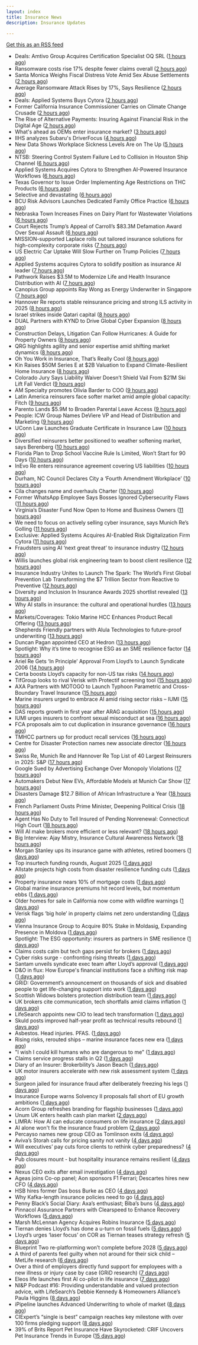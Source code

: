 ```yaml
---
layout: index
title: Insurance News
description: Insurance Updates

---
```


[Get this as an RSS feed](/insurance.rss)

<!-- news_marker starts -->
- Deals: Amtivo Group Acquires Certification Specialist OQ SRL ([1 hours ago](https://insurance-edge.net/2025/09/09/deals-amtivo-group-acquires-certification-specialist-oq-srl/))
- Ransomware costs rise 17% despite fewer claims overall ([2 hours ago](https://www.dig-in.com/news/ransomware-costs-rise-17-despite-fewer-claims))
- Santa Monica Weighs Fiscal Distress Vote Amid Sex Abuse Settlements ([2 hours ago](https://www.insurancejournal.com/news/west/2025/09/09/838612.htm))
- Average Ransomware Attack Rises by 17%, Says Resilience ([2 hours ago](https://insurance-edge.net/2025/09/09/average-ransomware-attack-rises-by-17-says-resilience/))
- Deals: Applied Systems Buys Cytora ([2 hours ago](https://insurance-edge.net/2025/09/09/deals-applied-systems-buys-cytora/))
- Former California Insurance Commissioner Carries on Climate Change Crusade ([2 hours ago](https://www.insurancejournal.com/news/west/2025/09/09/838581.htm))
- The Rise of Alternative Payments: Insuring Against Financial Risk in the Digital Age ([2 hours ago](https://insurance-edge.net/2025/09/09/the-rise-of-alternative-payments-insuring-against-financial-risk-in-the-digital-age/))
- What's ahead as OEMs enter insurance market? ([3 hours ago](https://www.dig-in.com/opinion/whats-ahead-as-oems-enter-insurance-market))
- IIHS analyzes Subaru's DriverFocus ([4 hours ago](https://www.dig-in.com/news/iihs-analyzes-subarus-driverfocus))
- New Data Shows Workplace Sickness Levels Are on The Up ([5 hours ago](https://insurance-edge.net/2025/09/09/new-data-shows-workplace-sickness-levels-are-on-the-up/))
- NTSB: Steering Control System Failure Led to Collision in Houston Ship Channel ([6 hours ago](https://www.insurancejournal.com/news/southcentral/2025/09/09/838571.htm))
- Applied Systems Acquires Cytora to Strengthen AI-Powered Insurance Workflows ([6 hours ago](https://www.insurtechinsights.com/applied-systems-acquires-cytora-to-strengthen-ai-powered-insurance-workflows/))
- Texas Governor to Issue Order Implementing Age Restrictions on THC Products ([6 hours ago](https://www.insurancejournal.com/news/southcentral/2025/09/09/838567.htm))
- Selective and devastating ([6 hours ago](https://www.insurancebusinessmag.com/uk/news/cyber/selective-and-devastating-549028.aspx))
- BCU Risk Advisors Launches Dedicated Family Office Practice ([6 hours ago](https://www.insurancejournal.com/news/midwest/2025/09/09/838562.htm))
- Nebraska Town Increases Fines on Dairy Plant for Wastewater Violations ([6 hours ago](https://www.insurancejournal.com/news/midwest/2025/09/09/838557.htm))
- Court Rejects Trump’s Appeal of Carroll’s $83.3M Defamation Award Over Sexual Assault ([6 hours ago](https://www.insurancejournal.com/news/east/2025/09/09/838546.htm))
- MISSION-supported Laplace rolls out tailored insurance solutions for high-complexity corporate risks ([7 hours ago](https://www.reinsurancene.ws/mission-supported-laplace-rolls-out-tailored-insurance-solutions-for-high-complexity-corporate-risks/))
- US Electric Car Uptake Will Slow Further on Trump Policies ([7 hours ago](https://www.insurancejournal.com/news/national/2025/09/09/838548.htm))
- Applied Systems acquires Cytora to solidify position as insurance AI leader ([7 hours ago](https://www.reinsurancene.ws/applied-systems-acquires-cytora-to-solidify-position-as-insurance-ai-leader/))
- Pathwork Raises $3.5M to Modernize Life and Health Insurance Distribution with AI ([7 hours ago](https://www.insurtechinsights.com/pathwork-raises-3-5m-to-modernize-life-and-health-insurance-distribution-with-ai/))
- Canopius Group appoints Ray Wong as Energy Underwriter in Singapore ([7 hours ago](https://www.reinsurancene.ws/canopius-group-appoints-ray-wong-as-energy-underwriter-in-singapore/))
- Hannover Re reports stable reinsurance pricing and strong ILS activity in 2025 ([8 hours ago](https://www.reinsurancene.ws/hannover-re-reports-stable-reinsurance-pricing-and-strong-ils-activity-in-2025/))
- Israel strikes inside Qatari capital ([8 hours ago](https://www.insurancebusinessmag.com/uk/news/breaking-news/israel-strikes-inside-qatari-capital-549016.aspx))
- DUAL Partners with KYND to Drive Global Cyber Expansion ([8 hours ago](https://www.insurtechinsights.com/dual-partners-with-kynd-to-drive-global-cyber-expansion/))
- Construction Delays, Litigation Can Follow Hurricanes: A Guide for Property Owners ([8 hours ago](https://www.insurancejournal.com/news/southeast/2025/09/09/838534.htm))
- QRG highlights agility and senior expertise amid shifting market dynamics ([8 hours ago](https://www.reinsurancene.ws/qrg-highlights-agility-and-senior-expertise-amid-shifting-market-dynamics/))
- Oh You Work in Insurance, That’s Really Cool ([8 hours ago](https://insurance-edge.net/2025/09/09/oh-you-work-in-insurance-thats-really-cool/))
- Kin Raises $50M Series E at $2B Valuation to Expand Climate-Resilient Home Insurance ([8 hours ago](https://www.insurtechinsights.com/kin-raises-50m-series-e-at-2b-valuation-to-expand-climate-resilient-home-insurance/))
- Colorado Jury Says Liability Waiver Doesn’t Shield Vail From $21M Ski Lift Fall Verdict ([9 hours ago](https://www.insurancejournal.com/news/west/2025/09/09/838531.htm))
- AM Specialty promotes Olivia Barder to COO ([9 hours ago](https://www.reinsurancene.ws/am-specialty-promotes-olivia-barder-to-coo/))
- Latin America reinsurers face softer market amid ample global capacity: Fitch ([9 hours ago](https://www.reinsurancene.ws/latin-america-reinsurers-face-softer-market-amid-ample-global-capacity-fitch/))
- Parento Lands $5.9M to Broaden Parental Leave Access ([9 hours ago](https://www.insurtechinsights.com/parento-lands-5-9m-to-broaden-parental-leave-access/))
- People: ICW Group Names DeViere VP and Head of Distribution and Marketing ([9 hours ago](https://www.insurancejournal.com/news/southeast/2025/09/09/838521.htm))
- UConn Law Launches Graduate Certificate in Insurance Law ([10 hours ago](https://www.insurancejournal.com/news/east/2025/09/09/838515.htm))
- Diversified reinsurers better positioned to weather softening market, says Berenberg ([10 hours ago](https://www.reinsurancene.ws/diversified-reinsurers-better-positioned-to-weather-softening-market-says-berenberg/))
- Florida Plan to Drop School Vaccine Rule Is Limited, Won’t Start for 90 Days ([10 hours ago](https://www.insurancejournal.com/news/southeast/2025/09/09/838511.htm))
- InEvo Re enters reinsurance agreement covering US liabilities ([10 hours ago](https://www.reinsurancene.ws/inevo-re-enters-reinsurance-agreement-covering-us-liabilities/))
- Durham, NC Council Declares City a ‘Fourth Amendment Workplace’ ([10 hours ago](https://www.insurancejournal.com/news/southeast/2025/09/09/838506.htm))
- Cila changes name and overhauls Charter ([10 hours ago](https://www.postonline.co.uk/claims/7958987/cila-changes-name-and-overhauls-charter))
- Former WhatsApp Employee Says Bosses Ignored Cybersecurity Flaws ([11 hours ago](https://www.insurancejournal.com/news/national/2025/09/09/838499.htm))
- Virginia’s Disaster Fund Now Open to Home and Business Owners ([11 hours ago](https://www.insurancejournal.com/news/east/2025/09/09/838491.htm))
- We need to focus on actively selling cyber insurance, says Munich Re’s Golling ([11 hours ago](https://www.reinsurancene.ws/we-need-to-focus-on-actively-selling-cyber-insurance-says-munich-res-golling/))
- Exclusive: Applied Systems Acquires AI-Enabled Risk Digitalization Firm Cytora ([11 hours ago](https://www.insurancejournal.com/news/national/2025/09/09/838445.htm))
- Fraudsters using AI ‘next great threat’ to insurance industry ([12 hours ago](https://www.postonline.co.uk/news/7958959/fraudsters-using-ai-%E2%80%98next-great-threat%E2%80%99-to-insurance-industry))
- Willis launches global risk engineering team to boost client resilience ([12 hours ago](https://www.insurancebusinessmag.com/uk/news/breaking-news/willis-launches-global-risk-engineering-team-to-boost-client-resilience-548977.aspx))
- Insurance Industry Unites to Launch The Spark: The World’s First Global Prevention Lab Transforming the $7 Trillion Sector from Reactive to Preventive ([12 hours ago](https://www.insurtechinsights.com/insurance-industry-unites-to-launch-the-spark-the-worlds-first-global-prevention-lab-transforming-the-7-trillion-sector-from-reactive-to-preventive/))
- Diversity and Inclusion In Insurance Awards 2025 shortlist revealed ([13 hours ago](https://www.postonline.co.uk/people/7958962/diversity-and-inclusion-in-insurance-awards-2025-shortlist-revealed))
- Why AI stalls in insurance: the cultural and operational hurdles ([13 hours ago](https://www.insurancebusinessmag.com/uk/news/technology/why-ai-stalls-in-insurance-the-cultural-and-operational-hurdles-548973.aspx))
- Markets/Coverages: Tokio Marine HCC Enhances Product Recall Offering ([13 hours ago](https://www.insurancejournal.com/news/international/2025/09/09/838480.htm))
- Shepherds Friendly partners with Alula Technologies to future-proof underwriting ([13 hours ago](https://ifamagazine.com/shepherds-friendly-partners-with-alula-technologies-to-future-proof-underwriting/))
- Duncan Pagan appointed CEO at Hedron ([13 hours ago](https://www.postonline.co.uk/broker/7958984/duncan-pagan-appointed-ceo-at-hedron))
- Spotlight: Why it’s time to recognise ESG as an SME resilience factor ([14 hours ago](https://www.postonline.co.uk/market-access/7958109/spotlight-why-it%E2%80%99s-time-to-recognise-esg-as-an-sme-resilience-factor))
- Ariel Re Gets ‘In Principle’ Approval From Lloyd’s to Launch Syndicate 2006 ([14 hours ago](https://www.insurancejournal.com/news/international/2025/09/09/838308.htm))
- Certa boosts Lloyd’s capacity for non-US tax risks ([14 hours ago](https://www.insurancebusinessmag.com/uk/news/breaking-news/certa-boosts-lloyds-capacity-for-nonus-tax-risks-548964.aspx))
- TifGroup looks to rival Verisk with Protectif screening tool ([15 hours ago](https://www.postonline.co.uk/news/7958977/tifgroup-looks-to-rival-verisk-with-protectif-screening-tool))
- AXA Partners with MOTOGO to Launch Typhoon Parametric and Cross-Boundary Travel Insurance ([15 hours ago](https://www.insurtechinsights.com/axa-partners-with-motogo-to-launch-typhoon-parametric-and-cross-boundary-travel-insurance/))
- Marine insurers urged to embrace AI amid rising sector risks – IUMI ([15 hours ago](https://www.insurancebusinessmag.com/uk/news/marine/marine-insurers-urged-to-embrace-ai-amid-rising-sector-risks--iumi-548943.aspx))
- DAS reports growth in first year after ARAG acquisition ([15 hours ago](https://www.insurancebusinessmag.com/uk/news/breaking-news/das-reports-growth-in-first-year-after-arag-acquisition-548961.aspx))
- IUMI urges insurers to confront sexual misconduct at sea ([16 hours ago](https://www.insurancebusinessmag.com/uk/news/marine/iumi-urges-insurers-to-confront-sexual-misconduct-at-sea-548936.aspx))
- FCA proposals aim to cut duplication in insurance governance ([16 hours ago](https://www.insurancebusinessmag.com/uk/news/breaking-news/fca-proposals-aim-to-cut-duplication-in-insurance-governance-548935.aspx))
- TMHCC partners up for product recall services ([16 hours ago](https://www.insurancebusinessmag.com/uk/news/breaking-news/tmhcc-partners-up-for-product-recall-services-548933.aspx))
- Centre for Disaster Protection names new associate director ([16 hours ago](https://www.insurancebusinessmag.com/uk/news/breaking-news/centre-for-disaster-protection-names-new-associate-director-548932.aspx))
- Swiss Re, Munich Re and Hannover Re Top List of 40 Largest Reinsurers in 2025: S&P ([17 hours ago](https://www.insurancejournal.com/news/international/2025/09/09/838096.htm))
- Google Sued by Advertising Exchange Over Monopoly Violations ([17 hours ago](https://www.insurancejournal.com/news/national/2025/09/09/838424.htm))
- Automakers Debut New EVs, Affordable Models at Munich Car Show ([17 hours ago](https://www.insurancejournal.com/news/international/2025/09/09/838440.htm))
- Disasters Damage $12.7 Billion of African Infrastructure a Year ([18 hours ago](https://www.insurancejournal.com/news/international/2025/09/09/838427.htm))
- French Parliament Ousts Prime Minister, Deepening Political Crisis ([18 hours ago](https://www.insurancejournal.com/news/international/2025/09/09/838421.htm))
- Agent Has No Duty to Tell Insured of Pending Nonrenewal: Connecticut High Court ([18 hours ago](https://www.insurancejournal.com/news/east/2025/09/09/838430.htm))
- Will AI make brokers more efficient or less relevant? ([18 hours ago](https://www.postonline.co.uk/broker/7958949/will-ai-make-brokers-more-efficient-or-less-relevant))
- Big Interview: Ajay Mistry, Insurance Cultural Awareness Network ([18 hours ago](https://www.postonline.co.uk/people/7958865/big-interview-ajay-mistry-insurance-cultural-awareness-network))
- Morgan Stanley ups its insurance game with athletes, retired boomers ([1 days ago](https://www.dig-in.com/news/morgan-stanley-sees-big-role-for-fas-with-insurance-products))
- Top insurtech funding rounds, August 2025 ([1 days ago](https://www.dig-in.com/list/top-insurtech-funding-rounds-august-2025))
- Allstate projects high costs from disaster resilience funding cuts ([1 days ago](https://www.dig-in.com/news/allstate-research-projects-high-costs-from-resilience-cuts))
- Property insurance nears 10% of mortgage costs ([1 days ago](https://www.dig-in.com/news/property-insurance-nearly-10-of-monthly-mortgage-expenses))
- Global marine insurance premiums hit record levels, but momentum ebbs ([1 days ago](https://www.insurancebusinessmag.com/uk/news/marine/global-marine-insurance-premiums-hit-record-levels-but-momentum-ebbs-548871.aspx))
- Older homes for sale in California now come with wildfire warnings ([1 days ago](https://www.dig-in.com/articles/older-homes-for-sale-in-california-now-come-with-wildfire-warnings))
- Verisk flags ‘big hole’ in property claims net zero understanding ([1 days ago](https://www.postonline.co.uk/claims/7958960/verisk-flags-%E2%80%98big-hole%E2%80%99-in-property-claims-net-zero-understanding))
- Vienna Insurance Group to Acquire 80% Stake in Moldasig, Expanding Presence in Moldova ([1 days ago](https://www.insurtechinsights.com/vienna-insurance-group-to-acquire-80-stake-in-moldasig-expanding-presence-in-moldova/))
- Spotlight: The ESG opportunity: insurers as partners in SME resilience ([1 days ago](https://www.postonline.co.uk/market-access/7958111/spotlight-the-esg-opportunity-insurers-as-partners-in-sme-resilience))
- Claims costs calm but tech gaps persist for brokers ([1 days ago](https://www.postonline.co.uk/broker/7958975/claims-costs-calm-but-tech-gaps-persist-for-brokers))
- Cyber risks surge - confronting rising threats ([1 days ago](https://www.insurancebusinessmag.com/uk/tv/cyber-risks-surge--confronting-rising-threats-548805.aspx))
- Santam unveils syndicate exec team after Lloyd’s approval ([1 days ago](https://www.postonline.co.uk/news/7958976/santam-unveils-syndicate-exec-team-after-lloyd%E2%80%99s-approval))
- D&O in flux: How Europe's financial institutions face a shifting risk map ([1 days ago](https://www.insurancebusinessmag.com/uk/news/professional-liability/dando-in-flux-how-europes-financial-institutions-face-a-shifting-risk-map-548804.aspx))
- GRiD: Government’s announcement on thousands of sick and disabled people to get life-changing support into work ([1 days ago](https://ifamagazine.com/grid-governments-announcement-on-thousands-of-sick-and-disabled-people-to-get-life-changing-support-into-work/))
- Scottish Widows bolsters protection distribution team ([1 days ago](https://ifamagazine.com/scottish-widows-bolsters-protection-distribution-team/))
- UK brokers cite communication, tech shortfalls amid claims inflation ([1 days ago](https://www.insurancebusinessmag.com/uk/news/claims/uk-brokers-cite-communication-tech-shortfalls-amid-claims-inflation-548795.aspx))
- LifeSearch appoints new CIO to lead tech transformation ([1 days ago](https://ifamagazine.com/lifesearch-appoints-new-cio-to-lead-tech-transformation/))
- Skuld posts improved half-year profit as technical results rebound ([1 days ago](https://www.insurancebusinessmag.com/uk/news/marine/skuld-posts-improved-halfyear-profit-as-technical-results-rebound-548792.aspx))
- Asbestos. Head injuries. PFAS. ([1 days ago](https://www.insurancebusinessmag.com/uk/news/breaking-news/asbestos--head-injuries--pfas--548846.aspx))
- Rising risks, rerouted ships – marine insurance faces new era ([1 days ago](https://www.insurancebusinessmag.com/uk/news/marine/rising-risks-rerouted-ships--marine-insurance-faces-new-era-548766.aspx))
- "I wish I could kill humans who are dangerous to me" ([1 days ago](https://www.insurancebusinessmag.com/uk/news/cyber/i-wish-i-could-kill-humans-who-are-dangerous-to-me-548828.aspx))
- Claims service progress stalls in Q2 ([1 days ago](https://www.postonline.co.uk/claims/7958259/claims-service-progress-stalls-in-q2))
- Diary of an Insurer: Brokerbility’s Jason Beach ([1 days ago](https://www.postonline.co.uk/broker/7957847/diary-of-an-insurer-brokerbility%E2%80%99s-jason-beach))
- UK motor insurers accelerate with new risk assessment system ([1 days ago](https://www.insurancebusinessmag.com/uk/news/auto-motor/uk-motor-insurers-accelerate-with-new-risk-assessment-system-548751.aspx))
- Surgeon jailed for insurance fraud after deliberately freezing his legs ([1 days ago](https://www.insurancebusinessmag.com/uk/news/breaking-news/surgeon-jailed-for-insurance-fraud-after-deliberately-freezing-his-legs-548749.aspx))
- Insurance Europe warns Solvency II proposals fall short of EU growth ambitions ([1 days ago](https://www.insurancebusinessmag.com/uk/news/breaking-news/insurance-europe-warns-solvency-ii-proposals-fall-short-of-eu-growth-ambitions-548745.aspx))
- Acorn Group refreshes branding for flagship businesses ([1 days ago](https://www.insurancebusinessmag.com/uk/news/breaking-news/acorn-group-refreshes-branding-for-flagship-businesses-548744.aspx))
- Unum UK enters health cash plan market ([2 days ago](https://www.postonline.co.uk/news/7958956/unum-uk-enters-health-cash-plan-market))
- LIMRA: How AI can educate consumers on life insurance ([2 days ago](https://www.dig-in.com/news/limra-how-ai-can-educate-consumers-on-life-insurance))
- AI alone won't fix the insurance fraud problem ([2 days ago](https://www.dig-in.com/opinion/ai-alone-wont-fix-the-insurance-fraud-problem))
- Percayso names new group CEO as Tomlinson exits ([4 days ago](https://www.postonline.co.uk/people/7958971/percayso-names-new-group-ceo-as-tomlinson-exits))
- Aviva’s Storah calls for pricing sanity not vanity ([4 days ago](https://www.postonline.co.uk/news/7958958/aviva%E2%80%99s-storah-calls-for-pricing-sanity-not-vanity))
- Will executives’ pay cuts force clients to rethink cyber preparedness? ([4 days ago](https://www.insurancebusinessmag.com/uk/news/cyber/will-executives-pay-cuts-force-clients-to-rethink-cyber-preparedness-548661.aspx))
- Pub closures mount - but hospitality insurance remains resilient ([4 days ago](https://www.insurancebusinessmag.com/uk/news/hospitality/pub-closures-mount--but-hospitality-insurance-remains-resilient-548636.aspx))
- Nexus CEO exits after email investigation ([4 days ago](https://www.postonline.co.uk/commercial/7958965/nexus-ceo-exits-after-email-investigation))
- Ageas joins Co-op panel; Aon sponsors F1 Ferrari; Descartes hires new CFO ([4 days ago](https://www.postonline.co.uk/news/7958952/ageas-joins-co-op-panel-aon-sponsors-f1-ferrari-descartes-hires-new-cfo))
- HSB hires former Das boss Burke as CEO ([4 days ago](https://www.postonline.co.uk/news/7958961/hsb-hires-former-das-boss-burke-as-ceo))
- Why Kafka-length insurance policies need to go ([4 days ago](https://www.postonline.co.uk/regulation/7958932/why-kafka-length-insurance-policies-need-to-go))
- Penny Black’s Social Diary: Axa’s enthusiast; Biba’s buns ([4 days ago](https://www.postonline.co.uk/people/7958297/penny-black%E2%80%99s-social-diary-axa%E2%80%99s-enthusiast-biba%E2%80%99s-buns))
- Pinnacol Assurance Partners with Clearspeed to Enhance Recovery Workflows ([5 days ago](https://www.insurtechinsights.com/pinnacol-assurance-partners-with-clearspeed-to-enhance-recovery-workflows/))
- Marsh McLennan Agency Acquires Robins Insurance ([5 days ago](https://www.insurtechinsights.com/marsh-mclennan-agency-acquires-robins-insurance/))
- Tiernan denies Lloyd’s has done a u-turn on fossil fuels ([5 days ago](https://www.postonline.co.uk/lloyd%E2%80%99slondon/7958955/tiernan-denies-lloyd%E2%80%99s-has-done-a-u-turn-on-fossil-fuels))
- Lloyd’s urges ‘laser focus’ on COR as Tiernan teases strategy refresh ([5 days ago](https://www.postonline.co.uk/lloyd%E2%80%99slondon/7958954/lloyd%E2%80%99s-urges-%E2%80%98laser-focus%E2%80%99-on-cor-as-tiernan-teases-strategy-refresh))
- Blueprint Two re-platforming won’t complete before 2028 ([5 days ago](https://www.postonline.co.uk/lloyd%E2%80%99slondon/7958953/blueprint-two-re-platforming-won%E2%80%99t-complete-before-2028))
- A third of parents feel guilty when not around for their sick child – MetLife research ([6 days ago](https://ifamagazine.com/a-third-of-parents-feel-guilty-when-not-around-for-their-sick-child-metlife-research/))
- Over a third of employers directly fund support for employees with a new illness or injury case by case (GRiD research) ([7 days ago](https://ifamagazine.com/over-a-third-36-of-employers-directly-fund-support-for-employees-with-a-new-illness-or-injury-case-by-case-grid-research/))
- Eleos life launches first AI co-pilot in life insurance ([7 days ago](https://ifamagazine.com/eleos-life-launches-first-ai-co-pilot-in-life-insurance/))
- NI&P Podcast #16: Providing understandable and valued protection advice, with LifeSearch’s Debbie Kennedy & Homeowners Alliance’s Paula Higgins ([8 days ago](https://ifamagazine.com/nip-podcast-16-providing-understandable-and-valued-protection-advice-with-lifesearchs-debbie-kennedy-homeowners-alliances-paula-higgins/))
- iPipeline launches Advanced Underwriting to whole of market ([8 days ago](https://ifamagazine.com/ipipeline-launches-advanced-underwriting-to-whole-of-market/))
- CIExpert’s “single is best” campaign reaches key milestone with over 100 firms pledging support ([8 days ago](https://ifamagazine.com/ciexperts-single-is-best-campaign-reaches-key-milestone-with-over-100-firms-pledging-support/))
- 39% of Brits Report Pet Insurance Have Skyrocketed: CRIF Uncovers Pet Insurance Trends in Europe ([15 days ago](https://thefintechtimes.com/39-of-brits-report-pet-insurance-have-skyrocketed-crif-uncovers-pet-insurance-trends-in-europe/))

<!-- news_marker ends -->